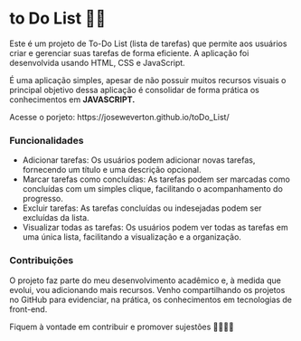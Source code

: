 # to Do List 👨‍💻

<p>Este é um projeto de To-Do List (lista de tarefas) que permite aos usuários criar e gerenciar suas tarefas de forma eficiente. A aplicação foi desenvolvida 
usando HTML, CSS e JavaScript.</p>

<p>É uma aplicação simples, apesar de não possuir muitos recursos visuais o principal objetivo dessa aplicação é consolidar de forma prática os conhecimentos 
em <strong>JAVASCRIPT.</strong></p>

<p>Acesse o porjeto: https://joseweverton.github.io/toDo_List/</p>
<h3>Funcionalidades</h3>
  
<ul>
  <li>Adicionar tarefas: Os usuários podem adicionar novas tarefas, fornecendo um título e uma descrição opcional.</li>
  <li>Marcar tarefas como concluídas: As tarefas podem ser marcadas como concluídas com um simples clique, facilitando o acompanhamento do progresso.</li>
  <li>Excluir tarefas: As tarefas concluídas ou indesejadas podem ser excluídas da lista.</li>
  <li>Visualizar todas as tarefas: Os usuários podem ver todas as tarefas em uma única lista, facilitando a visualização e a organização.</li>
</ul>

<h3>Contribuições</h3>

<p>O projeto faz parte do meu desenvolvimento acadêmico e, à medida que evolui, vou adicionando mais recursos. Venho compartilhando os projetos no GitHub para evidenciar, na prática, os conhecimentos em tecnologias de front-end.</p>

<p>Fiquem à vontade em contribuir e promover sujestões 💪😊😜🚀</p>
